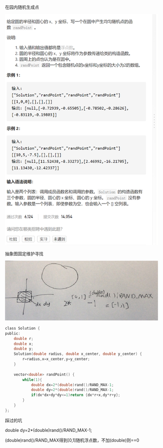 在园内随机生成点

![img](image/1629471437251.png)

抽象图固定维护寻找

![img](image/1629472700984-163961942412610.png)

```c
class Solution {
public:
    double r;
    double x;
    double y;
    Solution(double radius, double x_center, double y_center) {
        r=radius,x=x_center,y=y_center;
    }
    
    vector<double> randPoint() {
        while(1){
            double dx=2*(double)rand()/RAND_MAX-1;
            double dy=2*(double)rand()/RAND_MAX-1;
            if(dx*dx+dy*dy<=1)return {dx*r+x,dy*r+y};
        }
    }
};
```

踩过的坑

double dy=2*(double)rand()/RAND_MAX-1;

(double)rand()/RAND_MAX得到[0,1]随机浮点数，不加(double)则==0

